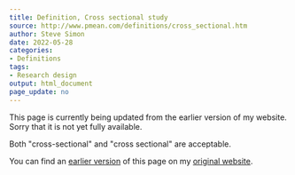 ```yaml
---
title: Definition, Cross sectional study
source: http://www.pmean.com/definitions/cross_sectional.htm
author: Steve Simon
date: 2022-05-28
categories:
- Definitions
tags:
- Research design
output: html_document
page_update: no
---
```


This page is currently being updated from the earlier version of my website. Sorry that it is not yet fully available.

Both "cross-sectional" and "cross sectional" are acceptable.

<!---More--->


You can find an [earlier version][sim3] of this page on my [original website][sim2].

[sim3]: http://www.pmean.com/definitions/cross_sectional.htm
[sim2]: http://www.pmean.com/original_site.html
